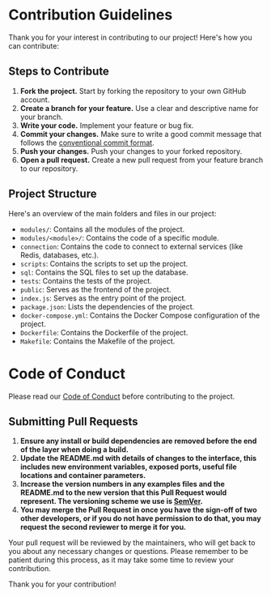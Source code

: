# Contribution Guidelines

Thank you for your interest in contributing to our project! Here's how you can contribute:

## Steps to Contribute

1. **Fork the project.** Start by forking the repository to your own GitHub account.
2. **Create a branch for your feature.** Use a clear and descriptive name for your branch.
3. **Write your code.** Implement your feature or bug fix.
4. **Commit your changes.** Make sure to write a good commit message that follows the [conventional commit format](https://www.conventionalcommits.org/en/v1.0.0/).
5. **Push your changes.** Push your changes to your forked repository.
6. **Open a pull request.** Create a new pull request from your feature branch to our repository.

## Project Structure

Here's an overview of the main folders and files in our project:

- `modules/`: Contains all the modules of the project.
- `modules/<module>/`: Contains the code of a specific module.
- `connection`: Contains the code to connect to external services (like Redis, databases, etc.).
- `scripts`: Contains the scripts to set up the project.
- `sql`: Contains the SQL files to set up the database.
- `tests`: Contains the tests of the project.
- `public`: Serves as the frontend of the project.
- `index.js`: Serves as the entry point of the project.
- `package.json`: Lists the dependencies of the project.
- `docker-compose.yml`: Contains the Docker Compose configuration of the project.
- `Dockerfile`: Contains the Dockerfile of the project.
- `Makefile`: Contains the Makefile of the project.

# Code of Conduct

Please read our [Code of Conduct](CODE_OF_CONDUCT.md) before contributing to the project.

## Submitting Pull Requests

1. **Ensure any install or build dependencies are removed before the end of the layer when doing a build.**
2. **Update the README.md with details of changes to the interface, this includes new environment variables, exposed ports, useful file locations and container parameters.**
3. **Increase the version numbers in any examples files and the README.md to the new version that this Pull Request would represent. The versioning scheme we use is [SemVer](http://semver.org/).**
4. **You may merge the Pull Request in once you have the sign-off of two other developers, or if you do not have permission to do that, you may request the second reviewer to merge it for you.**

Your pull request will be reviewed by the maintainers, who will get back to you about any necessary changes or questions. Please remember to be patient during this process, as it may take some time to review your contribution.

Thank you for your contribution!
